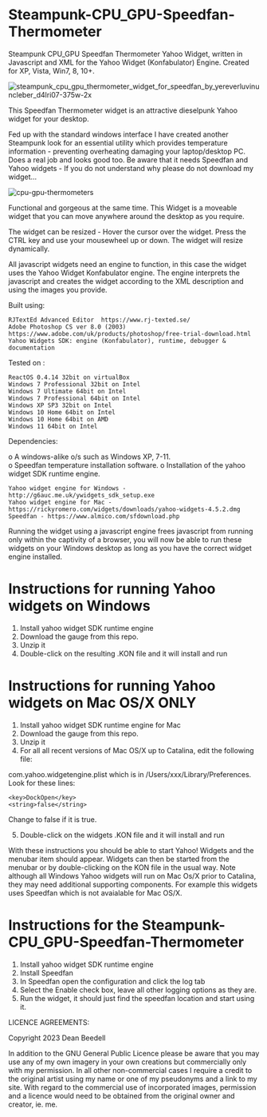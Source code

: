 # Steampunk-CPU_GPU-Speedfan-Thermometer
 
Steampunk CPU_GPU Speedfan Thermometer Yahoo Widget, written in Javascript and 
XML for the Yahoo Widget (Konfabulator) Engine. Created for XP, Vista, Win7, 8, 
10+.  

![steampunk_cpu_gpu_thermometer_widget_for_speedfan_by_yereverluvinuncleber_d4lri07-375w-2x](https://github.com/yereverluvinunclebert/Steampunk-CPU_GPU-Speedfan-Thermometer/assets/2788342/386269b8-17d4-45fb-aad0-ea4879e0cb6b)

This Speedfan Thermometer widget is an attractive dieselpunk Yahoo widget for 
your desktop. 

Fed up with the standard windows interface I have created another Steampunk look 
for an essential utility which provides temperature information - preventing 
overheating damaging your laptop/desktop PC. Does a real job and looks good too. 
Be aware that it needs Speedfan and Yahoo widgets - If you do not understand why 
please do not download my widget...

 ![cpu-gpu-thermometers](https://github.com/yereverluvinunclebert/Steampunk-CPU_GPU-Speedfan-Thermometer/assets/2788342/2ad2e0e9-b9d3-46b3-9cd8-c89393e25659)

Functional and gorgeous at the same time. This Widget is a moveable widget that 
you can move anywhere around the desktop as you require.

The widget can be resized - Hover the cursor over the widget. Press the CTRL key 
and use your mousewheel up or down. The widget will resize dynamically.

All javascript widgets need an engine to function, in this case the widget uses 
the Yahoo Widget Konfabulator engine. The engine interprets the javascript and 
creates the widget according to the XML description and using the images you 
provide. 

Built using: 

	RJTextEd Advanced Editor  https://www.rj-texted.se/ 
	Adobe Photoshop CS ver 8.0 (2003)  https://www.adobe.com/uk/products/photoshop/free-trial-download.html  
	Yahoo Widgets SDK: engine (Konfabulator), runtime, debugger & documentation

Tested on :

	ReactOS 0.4.14 32bit on virtualBox    
	Windows 7 Professional 32bit on Intel    
	Windows 7 Ultimate 64bit on Intel    
	Windows 7 Professional 64bit on Intel    
	Windows XP SP3 32bit on Intel    
	Windows 10 Home 64bit on Intel    
	Windows 10 Home 64bit on AMD    
	Windows 11 64bit on Intel  	

 Dependencies:
 
 o A windows-alike o/s such as Windows XP, 7-11.    	
 o Speedfan temperature installation software.
 o Installation of the yahoo widget SDK runtime engine.  
 
	Yahoo widget engine for Windows - http://g6auc.me.uk/ywidgets_sdk_setup.exe  
	Yahoo widget engine for Mac - https://rickyromero.com/widgets/downloads/yahoo-widgets-4.5.2.dmg
	Speedfan - https://www.almico.com/sfdownload.php

Running the widget using a javascript engine frees javascript from running only 
within the captivity of a browser, you will now be able to run these widgets on 
your Windows desktop as long as you have the correct widget engine installed.

 
Instructions for running Yahoo widgets on Windows
=================================================

1. Install yahoo widget SDK runtime engine
2. Download the gauge from this repo.
3. Unzip it
4. Double-click on the resulting .KON file and it will install and run

Instructions for running Yahoo widgets on Mac OS/X ONLY
========================================================

1. Install yahoo widget SDK runtime engine for Mac
2. Download the gauge from this repo.
3. Unzip it
4. For all all recent versions of Mac OS/X up to Catalina, edit the following 
file:

com.yahoo.widgetengine.plist which is in /Users/xxx/Library/Preferences. Look 
for these lines: 
   
	<key>DockOpen</key>  
	<string>false</string>  

Change to false if it is true.

5. Double-click on the widgets .KON file and it will install and run

With these instructions you should be able to start Yahoo! Widgets and the 
menubar item should appear. Widgets can then be started from the menubar or by 
double-clicking on the KON file in the usual way. Note although all Windows Yahoo 
widgets will run on Mac Os/X prior to Catalina, they may need additional supporting 
components. For example this widgets uses Speedfan which is not avaialable for 
Mac OS/X.

 
Instructions for the Steampunk-CPU_GPU-Speedfan-Thermometer
===========================================================

1. Install yahoo widget SDK runtime engine
2. Install Speedfan
3. In Speedfan open the configuration and click the log tab
4. Select the Enable check box, leave all other logging options as they are.
5. Run the widget, it should just find the speedfan location and start using it.




LICENCE AGREEMENTS:

Copyright 2023 Dean Beedell

In addition to the GNU General Public Licence please be aware that you may use
any of my own imagery in your own creations but commercially only with my
permission. In all other non-commercial cases I require a credit to the
original artist using my name or one of my pseudonyms and a link to my site.
With regard to the commercial use of incorporated images, permission and a
licence would need to be obtained from the original owner and creator, ie. me.
